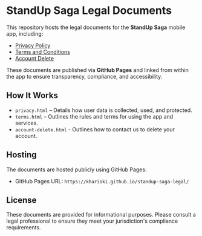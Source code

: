 # StandUp Saga Legal Documents

This repository hosts the legal documents for the **StandUp Saga** mobile app, including:

- [Privacy Policy](https://kharioki.github.io/standup-saga-legal/privacy.html)
- [Terms and Conditions](https://kharioki.github.io/standup-saga-legal/terms.html)
- [Account Delete](https://kharioki.github.io/standup-saga-legal/account-delete.html)

These documents are published via **GitHub Pages** and linked from within the app to ensure transparency, compliance, and accessibility.

## How It Works

- `privacy.html` – Details how user data is collected, used, and protected.
- `terms.html` – Outlines the rules and terms for using the app and services.
- `account-delete.html` - Outlines how to contact us to delete your account.

## Hosting

The documents are hosted publicly using GitHub Pages:
- GitHub Pages URL: `https://kharioki.github.io/standup-saga-legal/`

## License

These documents are provided for informational purposes. Please consult a legal professional to ensure they meet your jurisdiction's compliance requirements.

